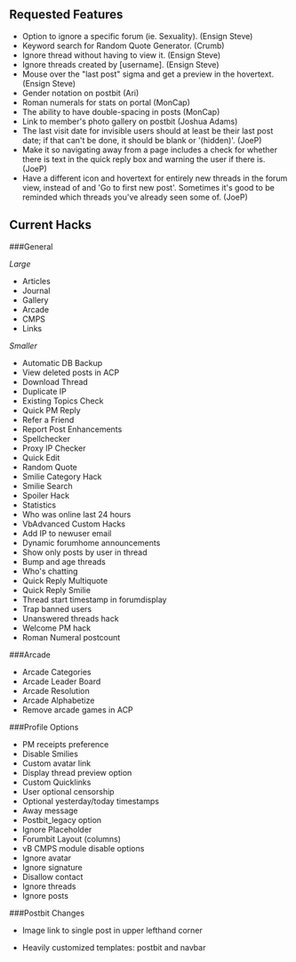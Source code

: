 ## Requested Features

* Option to ignore a specific forum (ie. Sexuality). (Ensign Steve)
* Keyword search for Random Quote Generator. (Crumb)
* Ignore thread without having to view it. (Ensign Steve)
* Ignore threads created by [username]. (Ensign Steve)
* Mouse over the "last post" sigma and get a preview in the hovertext. (Ensign Steve)
* Gender notation on postbit (Ari)
* Roman numerals for stats on portal (MonCap)
* The ability to have double-spacing in posts (MonCap)
* Link to member's photo gallery on postbit (Joshua Adams)
* The last visit date for invisible users should at least be their last post date; if that can't be done, it should be blank or '(hidden)'. (JoeP)
* Make it so navigating away from a page includes a check for whether there is text in the quick reply box and warning the user if there is. (JoeP)
* Have a different icon and hovertext for entirely new threads in the forum view, instead of and 'Go to first new post'. Sometimes it's good to be reminded which threads you've already seen some of. (JoeP)

## Current Hacks
###General

*Large*

* Articles
* Journal
* Gallery
* Arcade
* CMPS
* Links

*Smaller*

* Automatic DB Backup
* View deleted posts in ACP
* Download Thread
* Duplicate IP
* Existing Topics Check
* Quick PM Reply
* Refer a Friend
* Report Post Enhancements
* Spellchecker
* Proxy IP Checker
* Quick Edit
* Random Quote
* Smilie Category Hack
* Smilie Search
* Spoiler Hack
* Statistics
* Who was online last 24 hours
* VbAdvanced Custom Hacks
* Add IP to newuser email
* Dynamic forumhome announcements
* Show only posts by user in thread
* Bump and age threads
* Who's chatting
* Quick Reply Multiquote
* Quick Reply Smilie
* Thread start timestamp in forumdisplay
* Trap banned users
* Unanswered threads hack
* Welcome PM hack
* Roman Numeral postcount

###Arcade

* Arcade Categories
* Arcade Leader Board
* Arcade Resolution
* Arcade Alphabetize
* Remove arcade games in ACP


###Profile Options

* PM receipts preference
* Disable Smilies
* Custom avatar link
* Display thread preview option
* Custom Quicklinks
* User optional censorship
* Optional yesterday/today timestamps
* Away message
* Postbit_legacy option
* Ignore Placeholder
* Forumbit Layout (columns)
* vB CMPS module disable options
* Ignore avatar
* Ignore signature
* Disallow contact
* Ignore threads
* Ignore posts


###Postbit Changes

* Image link to single post in upper lefthand corner

* Heavily customized templates: postbit and navbar